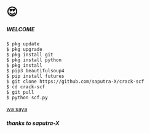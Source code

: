 # 😍
<h5 align="left">WELCOME</h5>



    $ pkg update
    $ pkg upgrade
    $ pkg install git
    $ pkg install python
    $ pkg install
    $ pip3 beautifulsoup4
    $ pip install futures
    $ git clone https://github.com/saputra-X/crack-scf
    $ cd crack-scf
    $ git pull
    $ python scf.py




<a href="https://wa.me/+6285726360406">wa saya</a>


<h5 align="left">thanks to saputra-X</h5>
